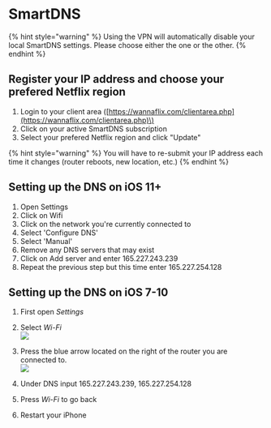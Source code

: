 # SmartDNS

{% hint style="warning" %}
Using the VPN will automatically disable your local SmartDNS settings. Please choose either the one or the other.
{% endhint %}

## Register your IP address and choose your prefered Netflix region

1. Login to your client area \([https://wannaflix.com/clientarea.php](https://wannaflix.com/clientarea.php)\)
2. Click on your active SmartDNS subscription
3. Select your prefered Netflix region and click "Update"

{% hint style="warning" %}
You will have to re-submit your IP address each time it changes \(router reboots, new location, etc.\)
{% endhint %}

## Setting up the DNS on iOS 11+

1. Open Settings
2. Click on Wifi
3. Click on the network you're currently connected to
4. Select 'Configure DNS'
5. Select 'Manual'
6. Remove any DNS servers that may exist
7. Click on Add server and enter 165.227.243.239
8. Repeat the previous step but this time enter 165.227.254.128

## Setting up the DNS on iOS 7-10

1. First open _Settings_  
2. Select _Wi-Fi_   
![](https://d33v4339jhl8k0.cloudfront.net/docs/assets/5ac77957042863075092293b/images/5ad0849a04286307509262a3/245223)

3. Press the blue arrow located on the right of the router you are connected to.   
![](https://d33v4339jhl8k0.cloudfront.net/docs/assets/5ac77957042863075092293b/images/5ad0849a04286307509262a4/245224)

4. Under DNS input 165.227.243.239, 165.227.254.128  
5. Press _Wi-Fi_ to go back  
6. Restart your iPhone

